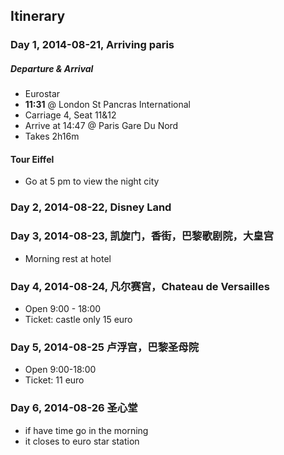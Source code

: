 ## Itinerary

### Day 1, 2014-08-21, Arriving paris

##### Departure & Arrival

- Eurostar
- **11:31** @ London St Pancras International
- Carriage 4, Seat 11&12
- Arrive at 14:47 @ Paris Gare Du Nord
- Takes 2h16m

#### Tour Eiffel
- Go at 5 pm to view the night city


### Day 2, 2014-08-22, Disney Land


### Day 3, 2014-08-23, 凯旋门，香街，巴黎歌剧院，大皇宫
- Morning rest at hotel

### Day 4, 2014-08-24, 凡尔赛宫，Chateau de Versailles
- Open 9:00 - 18:00
- Ticket: castle only 15 euro

### Day 5, 2014-08-25 卢浮宫，巴黎圣母院
- Open 9:00-18:00
- Ticket: 11 euro

### Day 6, 2014-08-26 圣心堂
- if have time go in the morning
- it closes to euro star station
